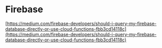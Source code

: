 # Firebase

[https://medium.com/firebase-developers/should-i-query-my-firebase-database-directly-or-use-cloud-functions-fbb3cd14118c](https://medium.com/firebase-developers/should-i-query-my-firebase-database-directly-or-use-cloud-functions-fbb3cd14118c)

